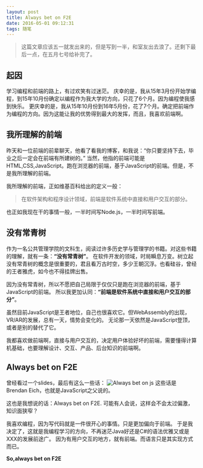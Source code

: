 ```yaml
---
layout: post
title: Always bet on F2E
date: 2016-05-01 09:12:31
tags: 随笔
---
```

> 这篇文章应该五一就发出来的，但是写到一半，和室友出去浪了。还剩下最后一点，在五月七号给补完了。

## 起因
学习编程和前端的路上，有过欢笑有过迷茫。
庆幸的是，我从15年3月份开始学编程，到15年10月份确定以编程作为我大学的方向，只花了6个月。因为编程使我感到快乐。
更庆幸的是，我从15年10月份到16年5月份，花了7个月。确定把前端作为编程的方向。因为这能让我的优势得到最大的发挥，而且，我喜欢前端啊。


## 我所理解的前端
昨天和一位前端的前辈聊天，他看了看我的博客，和我说：“你只要坚持下去，毕业之后一定会在前端有所建树的。”
当然，他指的前端可能是HTML,CSS,JavaScript。跑在浏览器的前端，基于JavaScript的前端。但是，不是我所理解的前端。

我所理解的前端，正如维基百科给出的定义一般：
> 在软件架构和程序设计领域，前端是软件系统中直接和用户交互的部分。

也正如我现在干的事情一般，一半时间写Node.js，一半时间写前端。


## 没有常青树
作为一名公共管理学院的文科生，阅读过许多历史学与管理学的书籍。对这些书籍的理解，就有一条：**“没有常青树”**。
在软件开发的领域，时局瞬息万变。树立起没有常青树的概念是很重要的，君且看万古时空，多少王朝沉浮。也看硅谷，曾经的王者雅虎，如今也不得挂牌出售。

因为没有常青树，所以不愿把自己局限于仅仅只是跑在浏览器的前端，基于JavaScript的前端。
所以我更加认同：**“前端是软件系统中直接和用户交互的部分”**。

虽然目前JavaScript是王者地位，自己也很喜欢它。但WebAssembly的出现，VR/AR的发展，总有一天，情势会变化的。
无论那一天依然是JavaScript登顶，或者是别的替代了它。

我都喜欢做前端啊，直接与用户交互的，决定用户体验好坏的前端，需要懂得计算机基础，也要理解设计、交互、产品、后台知识的前端啊。

## Always bet on F2E
曾经看过一个slides，最后有这么一些话：
![Always bet on js](http://7xoxxe.com1.z0.glb.clouddn.com/2017-09-09-050018.png)
这些话是Brendan Eich，也就是JavaScript之父说的。

这也是我想说的话：Always bet on F2E.
可能有人会说，这样会不会太过偏激，知识面狭窄？

我喜欢编程，因为写代码就是一件很开心的事情。只是更加偏向于前端。
于是我决定了，这就是我编程学习的方向，不再迷茫Java好还是C#的语法优雅又或是XXX的发展前途广。
因为有用户交互的地方，就有前端。而语言只是其实现方式而已。

**So,always bet on F2E**